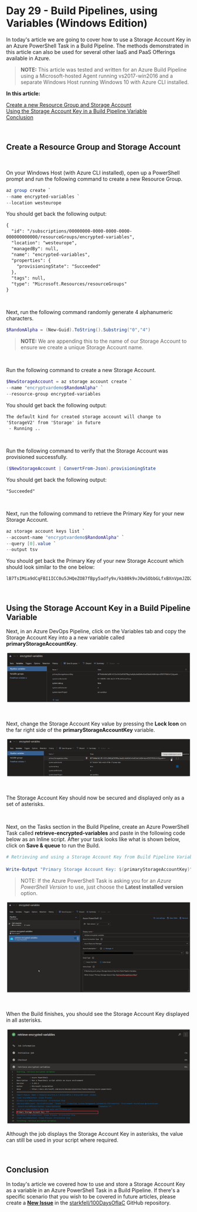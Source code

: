 # Day 29 - Build Pipelines, using Variables (Windows Edition)

In today's article we are going to cover how to use a Storage Account Key in an Azure PowerShell Task in a Build Pipeline. The methods demonstrated in this article can also be used for several other IaaS and PaaS Offerings available in Azure.

> **NOTE:** This article was tested and written for an Azure Build Pipeline using a Microsoft-hosted Agent running vs2017-win2016 and a separate Windows Host running Windows 10 with Azure CLI installed.

**In this article:**

[Create a new Resource Group and Storage Account](#create-a-resource-group-and-storage-account)<br />
[Using the Storage Account Key in a Build Pipeline Variable](#using-the-storage-account-key-in-a-build-pipeline-variable)<br />
[Conclusion](#conclusion)

<br />

## Create a Resource Group and Storage Account

<br />

On your Windows Host (with Azure CLI installed), open up a PowerShell prompt and run the following command to create a new Resource Group.

```powershell
az group create `
--name encrypted-variables `
--location westeurope
```

You should get back the following output:

```console
{
  "id": "/subscriptions/00000000-0000-0000-0000-000000000000/resourceGroups/encrypted-variables",
  "location": "westeurope",
  "managedBy": null,
  "name": "encrypted-variables",
  "properties": {
    "provisioningState": "Succeeded"
  },
  "tags": null,
  "type": "Microsoft.Resources/resourceGroups"
}
```

<br />

Next, run the following command randomly generate 4 alphanumeric characters.

```powershell
$RandomAlpha = (New-Guid).ToString().Substring("0","4")
```

> **NOTE:** We are appending this to the name of our Storage Account to ensure we create a unique Storage Account name.

<br />

Run the following command to create a new Storage Account.

```powershell
$NewStorageAccount = az storage account create `
--name "encryptvardemo$RandomAlpha" `
--resource-group encrypted-variables
```

You should get back the following output:

```console
The default kind for created storage account will change to 'StorageV2' from 'Storage' in future
 - Running ..
```

<br />

Run the following command to verify that the Storage Account was provisioned successfully.

```powershell
($NewStorageAccount | ConvertFrom-Json).provisioningState
```

You should get back the following output:

```console
"Succeeded"
```

<br />

Next, run the following command to retrieve the Primary Key for your new Storage Account.

```powershell
az storage account keys list `
--account-name "encryptvardemo$RandomAlpha" `
--query [0].value `
--output tsv
```

You should get back the Primary Key of your new Storage Account which should look similar to the one below:

```console
lB7TsIMia9dCqFBI1ICC0u5JHQeZO87fBpy5adfy9x/kb80k9vJ0wSObbGLfxBXnVpmJZDZ3T8S62o7y5gualA==
```

<br />

## Using the Storage Account Key in a Build Pipeline Variable

Next, in an Azure DevOps Pipeline, click on the Variables tab and copy the Storage Account Key into a a new variable called **primaryStorageAccountKey**.

![001](../images/day29/day.29.build.pipes.encrypted.variables.windows.001.png)

<br />

Next, change the Storage Account Key value by pressing the **Lock Icon** on the far right side of the **primaryStorageAccountKey** variable.

![002](../images/day29/day.29.build.pipes.encrypted.variables.windows.002.png)

<br />

The Storage Account Key should now be secured and displayed only as a set of asterisks.

<br />

Next, on the Tasks section in the Build Pipeline, create an Azure PowerShell Task called **retrieve-encrypted-variables** and paste in the following code below as an Inline script. After your task looks like what is shown below, click on **Save & queue** to run the Build.

```powershell
# Retrieving and using a Storage Account Key from Build Pipeline Variables.

Write-Output "Primary Storage Account Key: $(primaryStorageAccountKey)"
```

> NOTE: If the Azure PowerShell Task is asking you for an *Azure PowerShell Version* to use, just choose the **Latest installed version** option.

![003](../images/day29/day.29.build.pipes.encrypted.variables.windows.003.png)

<br />

When the Build finishes, you should see the Storage Account Key displayed in all asterisks.

![004](../images/day29/day.29.build.pipes.encrypted.variables.windows.004.png)

Although the job displays the Storage Account Key in asterisks, the value can still be used in your script where required.

<br />

## Conclusion

In today's article we covered how to use and store a Storage Account Key as a variable in an Azure PowerShell Task in a Build Pipeline. If there's a specific scenario that you wish to be covered in future articles, please create a **[New Issue](https://github.com/starkfell/100DaysOfIaC/issues)** in the [starkfell/100DaysOfIaC](https://github.com/starkfell/100DaysOfIaC/) GitHub repository.
